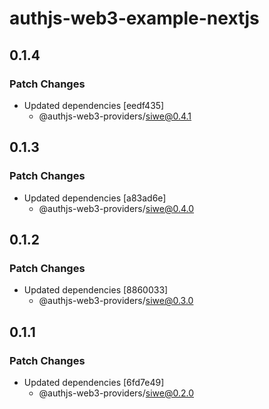 # authjs-web3-example-nextjs

## 0.1.4

### Patch Changes

- Updated dependencies [eedf435]
  - @authjs-web3-providers/siwe@0.4.1

## 0.1.3

### Patch Changes

- Updated dependencies [a83ad6e]
  - @authjs-web3-providers/siwe@0.4.0

## 0.1.2

### Patch Changes

- Updated dependencies [8860033]
  - @authjs-web3-providers/siwe@0.3.0

## 0.1.1

### Patch Changes

- Updated dependencies [6fd7e49]
  - @authjs-web3-providers/siwe@0.2.0
